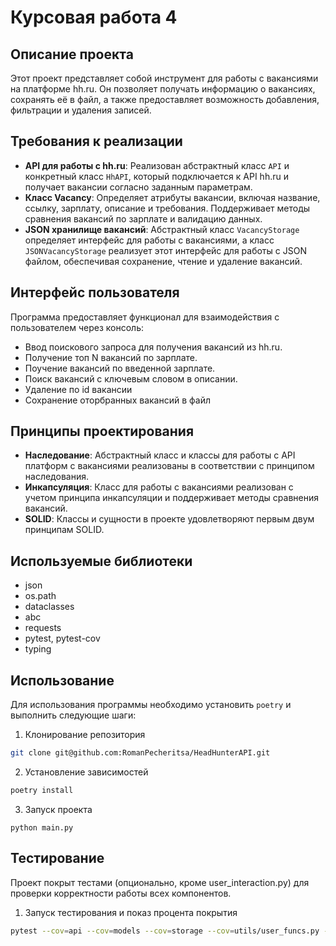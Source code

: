# Курсовая работа 4
## Описание проекта

Этот проект представляет собой инструмент для работы с вакансиями на платформе hh.ru. Он позволяет получать информацию о вакансиях, сохранять её в файл, а также предоставляет возможность добавления, фильтрации и удаления записей.

## Требования к реализации

- **API для работы с hh.ru**: Реализован абстрактный класс `API` и конкретный класс `HhAPI`, который подключается к API hh.ru и получает вакансии согласно заданным параметрам.
- **Класс Vacancy**: Определяет атрибуты вакансии, включая название, ссылку, зарплату, описание и требования. Поддерживает методы сравнения вакансий по зарплате и валидацию данных.
- **JSON хранилище вакансий**: Абстрактный класс `VacancyStorage` определяет интерфейс для работы с вакансиями, а класс `JSONVacancyStorage` реализует этот интерфейс для работы с JSON файлом, обеспечивая сохранение, чтение и удаление вакансий.

## Интерфейс пользователя

Программа предоставляет функционал для взаимодействия с пользователем через консоль:

- Ввод поискового запроса для получения вакансий из hh.ru.
- Получение топ N вакансий по зарплате.
- Поучение вакансий по введенной зарплате.
- Поиск вакансий с ключевым словом в описании.
- Удаление по id вакансии
- Сохранение оторбранных вакансий в файл

## Принципы проектирования

- **Наследование**: Абстрактный класс и классы для работы с API платформ с вакансиями реализованы в соответствии с принципом наследования.
- **Инкапсуляция**: Класс для работы с вакансиями реализован с учетом принципа инкапсуляции и поддерживает методы сравнения вакансий.
- **SOLID**: Классы и сущности в проекте удовлетворяют первым двум принципам SOLID.

## Используемые библиотеки
* json
* os.path
* dataclasses
* abc
* requests
* pytest, pytest-cov
* typing

## Использование

Для использования программы необходимо установить `poetry` и выполнить следующие шаги:

1. Клонирование репозитория
```bash
git clone git@github.com:RomanPecheritsa/HeadHunterAPI.git
```
2. Установление зависимостей
```bash
poetry install
```
3. Запуск проекта
```text
python main.py
```

## Тестирование
Проект покрыт тестами (опционально, кроме user_interaction.py) для проверки корректности работы всех компонентов.
1. Запуск тестирования и показ процента покрытия 
```bash
pytest --cov=api --cov=models --cov=storage --cov=utils/user_funcs.py --cov-report=term-missing
```